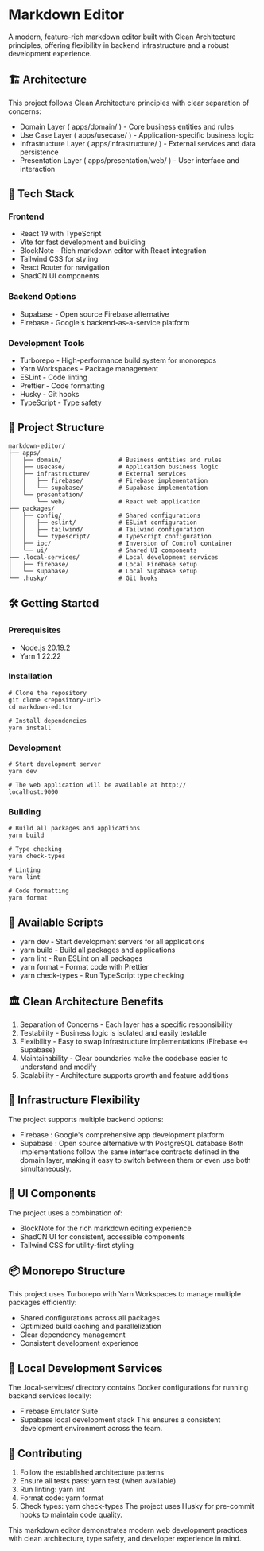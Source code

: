 # Markdown Editor

A modern, feature-rich markdown editor built with Clean Architecture principles, offering flexibility in backend infrastructure and a robust development experience.

## 🏗️ Architecture
This project follows Clean Architecture principles with clear separation of concerns:

- Domain Layer ( apps/domain/ ) - Core business entities and rules
- Use Case Layer ( apps/usecase/ ) - Application-specific business logic
- Infrastructure Layer ( apps/infrastructure/ ) - External services and data persistence
- Presentation Layer ( apps/presentation/web/ ) - User interface and interaction
## 🚀 Tech Stack
### Frontend
- React 19 with TypeScript
- Vite for fast development and building
- BlockNote - Rich markdown editor with React integration
- Tailwind CSS for styling
- React Router for navigation
- ShadCN UI components
### Backend Options
- Supabase - Open source Firebase alternative
- Firebase - Google's backend-as-a-service platform
### Development Tools
- Turborepo - High-performance build system for monorepos
- Yarn Workspaces - Package management
- ESLint - Code linting
- Prettier - Code formatting
- Husky - Git hooks
- TypeScript - Type safety
## 📁 Project Structure
```
markdown-editor/
├── apps/
│   ├── domain/                # Business entities and rules
│   ├── usecase/               # Application business logic
│   ├── infrastructure/        # External services
│   │   ├── firebase/          # Firebase implementation
│   │   └── supabase/          # Supabase implementation
│   └── presentation/
│       └── web/               # React web application
├── packages/
│   ├── config/                # Shared configurations
│   │   ├── eslint/            # ESLint configuration
│   │   ├── tailwind/          # Tailwind configuration
│   │   └── typescript/        # TypeScript configuration
│   ├── ioc/                   # Inversion of Control container
│   └── ui/                    # Shared UI components
├── .local-services/           # Local development services
│   ├── firebase/              # Local Firebase setup
│   └── supabase/              # Local Supabase setup
└── .husky/                    # Git hooks
```
## 🛠️ Getting Started
### Prerequisites
- Node.js 20.19.2
- Yarn 1.22.22
### Installation
```
# Clone the repository
git clone <repository-url>
cd markdown-editor

# Install dependencies
yarn install
```
### Development
```
# Start development server
yarn dev

# The web application will be available at http://
localhost:9000
```
### Building
```
# Build all packages and applications
yarn build

# Type checking
yarn check-types

# Linting
yarn lint

# Code formatting
yarn format
```
## 🔧 Available Scripts
- yarn dev - Start development servers for all applications
- yarn build - Build all packages and applications
- yarn lint - Run ESLint on all packages
- yarn format - Format code with Prettier
- yarn check-types - Run TypeScript type checking
## 🏛️ Clean Architecture Benefits
1. Separation of Concerns - Each layer has a specific responsibility
2. Testability - Business logic is isolated and easily testable
3. Flexibility - Easy to swap infrastructure implementations (Firebase ↔ Supabase)
4. Maintainability - Clear boundaries make the codebase easier to understand and modify
5. Scalability - Architecture supports growth and feature additions
## 🔌 Infrastructure Flexibility
The project supports multiple backend options:

- Firebase : Google's comprehensive app development platform
- Supabase : Open source alternative with PostgreSQL database
Both implementations follow the same interface contracts defined in the domain layer, making it easy to switch between them or even use both simultaneously.

## 🎨 UI Components
The project uses a combination of:

- BlockNote for the rich markdown editing experience
- ShadCN UI for consistent, accessible components
- Tailwind CSS for utility-first styling
## 📦 Monorepo Structure
This project uses Turborepo with Yarn Workspaces to manage multiple packages efficiently:

- Shared configurations across all packages
- Optimized build caching and parallelization
- Clear dependency management
- Consistent development experience
## 🚀 Local Development Services
The .local-services/ directory contains Docker configurations for running backend services locally:

- Firebase Emulator Suite
- Supabase local development stack
This ensures a consistent development environment across the team.

## 🤝 Contributing
1. Follow the established architecture patterns
2. Ensure all tests pass: yarn test (when available)
3. Run linting: yarn lint
4. Format code: yarn format
5. Check types: yarn check-types
The project uses Husky for pre-commit hooks to maintain code quality.

This markdown editor demonstrates modern web development practices with clean architecture, type safety, and developer experience in mind.